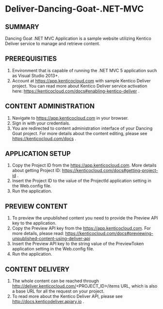 # Deliver-Dancing-Goat-.NET-MVC

## SUMMARY

Dancing Goat .NET MVC Application is a sample website utilizing Kentico Deliver service to manage and retrieve content.

## PREREQUISITIES

1. Environment that is capable of running the .NET MVC 5 application such as Visual Studio 2013+.
2. Account at https://app.kenticocloud.com with sample Kentico Deliver project. You can read more about Kentico Deliver service activation here: https://kenticocloud.com/docs#enabling-kentico-deliver .

## CONTENT ADMINISTRATION

1. Navigate to https://app.kenticocloud.com in your browser.
2. Sign in with your credentials.
3. You are redirected to content administration interface of your Dancing Goat project. For more details about the content editing, please see https://kenticocloud.com/docs .

## APPLICATION SETUP

1. Copy the Project ID from the https://app.kenticocloud.com. More details about getting Project ID: https://kenticocloud.com/docs#getting-project-id .
2. Insert the Project ID to the value of the ProjectId application setting in the Web.config file. 
3. Run the application.

## PREVIEW CONTENT

1. To preview the unpublished content you need to provide the Preview API key to the application.
2. Copy the Preview API key from the https://app.kenticocloud.com. For more details, please read: https://kenticocloud.com/docs#previewing-unpublished-content-using-deliver-api
3. Insert the Preview API key to the string value of the PreviewToken application setting in the Web.config file.
4. Run the application.

## CONTENT DELIVERY

1. The whole content can be reached through http://deliver.kenticocloud.com/<PROJECT_ID>/items URL, which is also a base URL for all the request on your project.
2. To read more about the Kentico Deliver API, please see http://docs.kenticodeliver.apiary.io .

